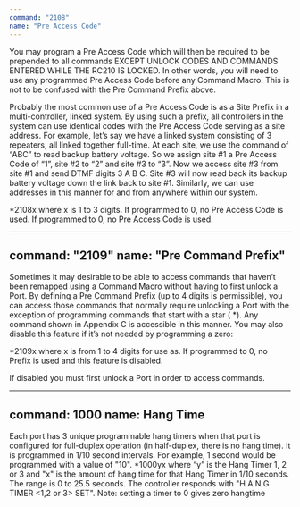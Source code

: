 ```yaml
---
command: "2108"
name: "Pre Access Code"
---
```

You may program a Pre Access Code which will then be required to be prepended to all commands EXCEPT UNLOCK CODES AND COMMANDS ENTERED WHILE THE RC210 IS LOCKED. In other words, you will need to use any programmed Pre Access Code before any Command Macro. This is not to be confused with the Pre Command Prefix above.

Probably the most common use of a Pre Access Code is as a Site Prefix in a multi-controller, linked system. By using such a prefix, all controllers in the system can use identical codes with the Pre Access Code serving as a site address. For example, let’s say we have a linked system consisting of 3 repeaters, all linked together full-time. At each site, we use the command of “ABC” to read backup battery voltage. So we assign site #1 a Pre Access Code of “1”, site #2 to “2” and site #3 to “3”. Now we access site #3 from site #1 and send DTMF digits 3 A B C. Site #3 will now read back its backup battery voltage down the link back to site #1. Similarly, we can use addresses in this manner for and from anywhere within our system.

*2108x where x is 1 to 3 digits. If programmed to 0, no Pre Access Code is used. If programmed to 0, no Pre Access Code is used.

---
command: "2109"
name: "Pre Command Prefix"
---
Sometimes it may desirable to be able to access commands that haven’t been remapped using a Command Macro without having to first unlock a Port. By defining a Pre Command Prefix (up to 4 digits is permissible), you can access those commands that normally require unlocking a Port with the exception of programming commands that start with a star ( *). Any command shown in Appendix C is accessible in this manner. You may also disable this feature if it’s not needed by programming a zero:

*2109x where x is from 1 to 4 digits for use as. If programmed to 0, no Prefix is used and this feature is disabled. 

If disabled you must first unlock a Port in order to access commands.

---
command: 1000
name: Hang Time
---
Each port has 3 unique programmable hang timers when that port is configured for full-duplex operation (in half-duplex, there is no hang time). It is programmed in 1/10 second intervals. For example, 1 second would be programmed with a value of "10".
*1000yx where “y” is the Hang Timer 1, 2 or 3 and "x" is the amount of hang time for that Hang Timer in 1/10 seconds. The range is 0 to 25.5 seconds. The controller responds with "H A N G TIMER <1,2 or 3> SET". Note: setting a timer to 0 gives zero hangtime
